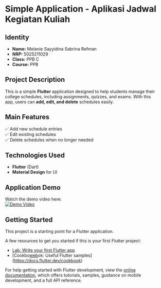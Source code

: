# Simple Application - Aplikasi Jadwal Kegiatan Kuliah

## Identity  
- **Name:** Melanie Sayyidina Sabrina Refman  
- **NRP:** 5025211029  
- **Class:** PPB C  
- **Course:** PPB

## Project Description  
This is a simple **Flutter** application designed to help students manage their college schedules, including assignments, quizzes, and exams. With this app, users can **add, edit, and delete** schedules easily.  

## Main Features  
✅ Add new schedule entries  
✅ Edit existing schedules  
✅ Delete schedules when no longer needed  

## Technologies Used  
- **Flutter** (Dart)  
- **Material Design** for UI  

## Application Demo  
Watch the demo video here:  
[![Demo Video](https://img.youtube.com/vi/l2O5WIg-vs4/0.jpg)](https://youtu.be/l2O5WIg-vs4)

## Getting Started

This project is a starting point for a Flutter application.

A few resources to get you started if this is your first Flutter project:

- [Lab: Write your first Flutter app](https://docs.flutter.dev/get-started/codelab)
- [Cookbo[web](web)ok: Useful Flutter samples](https://docs.flutter.dev/cookbook)

For help getting started with Flutter development, view the
[online documentation](https://docs.flutter.dev/), which offers tutorials,
samples, guidance on mobile development, and a full API reference.

